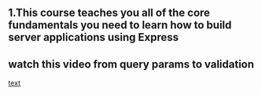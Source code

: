 ## 1.This course teaches you all of the core fundamentals you need to learn how to build server applications using Express
## watch this video from query params to validation
[text](https://www.youtube.com/watch?v=nH9E25nkk3I)